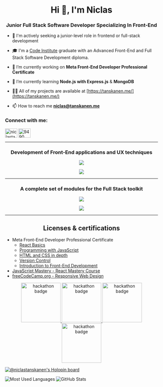 <h1 align="center">Hi 👋, I'm Niclas</h1>
<h3 align="center">Junior Full Stack Software Developer Specializing In Front-End</h3>

- 🔎 I'm actively seeking a junior-level role in frontend or full-stack development

- 🎓 I'm a <a href="https://codeinstitute.net/se/full-stack-software-development-diploma/" target="_blank">Code Institute</a> graduate with an Advanced Front-End and Full Stack Software Development diploma.

- 🔭 I’m currently working on **Meta Front-End Developer Professional Certificate**

- 🌱 I’m currently learning **Node.js with Express.js** & **MongoDB**

- 👨‍💻 All of my projects are available at [https://tanskanen.me/](https://tanskanen.me/)

- 📫 How to reach me **niclas@tanskanen.me**

<h3 align="left">Connect with me:</h3>
<p align="left">
<a href="https://linkedin.com/in/niclastanskanen" target="_blank"><img align="center" src="https://skillicons.dev/icons?i=linkedin" alt="niclastanskanen" height="30" width="40" /></a>
<a href="https://discord.gg/9490" target="_blank"><img align="center" src="https://skillicons.dev/icons?i=discord" alt="9490" height="30" width="40" /></a>
</p>

<hr>

<h3 align="center">Development of Front-End applications and UX techniques</h3>

<p align="center">
  <a href="https://skillicons.dev">
    <img src="https://skillicons.dev/icons?i=html,css,js,react" />
  </a>
</p>
<p align="center">
  <a href="https://skillicons.dev">
    <img src="https://skillicons.dev/icons?i=bootstrap,tailwind,scss" />
  </a>
</p>

<hr>

<h3 align="center">A complete set of modules for the Full Stack toolkit</h3>
<p align="center">
  <a href="https://skillicons.dev">
    <img src="https://skillicons.dev/icons?i=py,django,jquery,postgres,nodejs,flask" />
  </a>
</p>

<p align="center">
  <a href="https://skillicons.dev">
    <img src="https://skillicons.dev/icons?i=heroku,git,jest" />
  </a>
</p>

<hr>

<h2 align="center">Licenses & certifications</h2>
<ul>
  <li>
  Meta Front-End Developer Professional Certificate
    <ul>
            <li>
      <a href="https://www.coursera.org/account/accomplishments/certificate/GLAWZGU2PQD2" target="_blank">
    React Basics
  </a>
      </li>
      <li>
      <a href="https://www.coursera.org/account/accomplishments/certificate/GLPRSQ5EX89R" target="_blank">
    Programming with JavaScript
  </a>
      </li>
            <li>
         <a href="https://www.coursera.org/account/accomplishments/certificate/4L97RLPT3S79" target="_blank">
    HTML and CSS in depth
          </a>
      </li>
            <li>
         <a href="https://www.coursera.org/account/accomplishments/certificate/3GTTSHQZVVGE" target="_blank">
    Version Control
          </a>
      </li>
      <li>
         <a href="https://www.coursera.org/account/accomplishments/certificate/GLPRSQ5EX89R" target="_blank">
    Introduction to Front-End Development
          </a>
      </li>
    </ul>
  </li>
  <li>
  <a href="https://certificate.jsmastery.pro/verify/f3f3086f2013" target="_blank">
    JavaScript Mastery - React Mastery Course
  </a>
  </li>
  <li>
  <a href="https://www.freecodecamp.org/certification/NiclasTanskanen/responsive-web-design" target="_blank">
    freeCodeCamp.org - Responsive Web Design
  </a>
  </li>
  </ul>

<p align=center>
  <a href="https://api.eu.badgr.io/public/assertions/Pbo2YfhmTHK9DhHSsaAdkw?identity__email=niclastanskanen%40hotmail.com" target="_blank">
    <img src="https://media.eu.badgr.com/uploads/badges/assertion-Pbo2YfhmTHK9DhHSsaAdkw.png" alt="hackathon badge" height="130" /> 
  </a>
    <a href="https://api.eu.badgr.io/public/assertions/7XK1LNZkSUGz4JjkyGl1gA?identity__email=niclastanskanen%40hotmail.com" target="_blank">
    <img src="https://media.eu.badgr.com/uploads/badges/assertion-Pbo2YfhmTHK9DhHSsaAdkw.png" alt="hackathon badge" height="130" />
  </a>
    <a href="https://api.eu.badgr.io/public/assertions/_-EqS_zWQFWeUcw7NsjXVQ?identity__email=niclastanskanen%40hotmail.com" target="_blank">
    <img src="https://media.eu.badgr.com/uploads/badges/assertion-Pbo2YfhmTHK9DhHSsaAdkw.png" alt="hackathon badge" height="130" />
  </a>
    <a href="https://api.eu.badgr.io/public/assertions/BpMk9VAySY24-ytOxS8H-w?identity__email=niclastanskanen%40hotmail.com" target="_blank">
    <img src="https://media.eu.badgr.com/uploads/badges/assertion-Pbo2YfhmTHK9DhHSsaAdkw.png" alt="hackathon badge" height="130" />
  </a>
</p>

[![@niclastanskanen's Holopin board](https://holopin.me/niclastanskanen)](https://holopin.io/@niclastanskanen)

![Most Used Languages](https://github-readme-stats.vercel.app/api/top-langs?username=niclastanskanen&show_icons=true&locale=en&layout=compact&theme=tokyonight) ![GitHub Stats](https://github-readme-stats.vercel.app/api?username=niclastanskanen&show_icons=true&theme=tokyonight)



